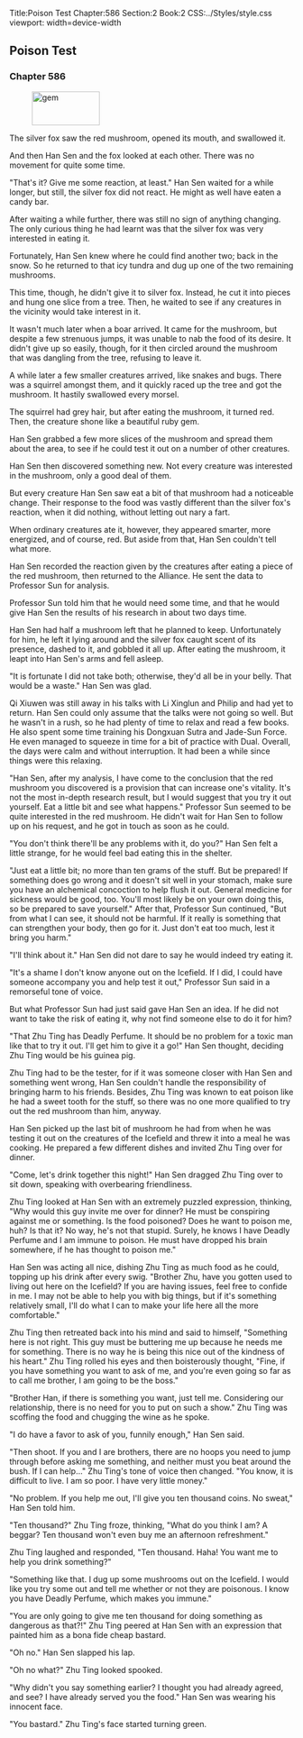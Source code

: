 Title:Poison Test 
Chapter:586 
Section:2 
Book:2 
CSS:../Styles/style.css 
viewport: width=device-width
  
## Poison Test
### Chapter 586
  
<figure>
	<img src="../Images/gem.gif" alt="gem" id="gem" width="120" height="60" />
</figure>
  

  
The silver fox saw the red mushroom, opened its mouth, and swallowed it.

And then Han Sen and the fox looked at each other. There was no movement for quite some time.

"That's it? Give me some reaction, at least." Han Sen waited for a while longer, but still, the silver fox did not react. He might as well have eaten a candy bar.

After waiting a while further, there was still no sign of anything changing. The only curious thing he had learnt was that the silver fox was very interested in eating it.

Fortunately, Han Sen knew where he could find another two; back in the snow. So he returned to that icy tundra and dug up one of the two remaining mushrooms.

This time, though, he didn't give it to silver fox. Instead, he cut it into pieces and hung one slice from a tree. Then, he waited to see if any creatures in the vicinity would take interest in it.

It wasn't much later when a boar arrived. It came for the mushroom, but despite a few strenuous jumps, it was unable to nab the food of its desire. It didn't give up so easily, though, for it then circled around the mushroom that was dangling from the tree, refusing to leave it.

A while later a few smaller creatures arrived, like snakes and bugs. There was a squirrel amongst them, and it quickly raced up the tree and got the mushroom. It hastily swallowed every morsel.

The squirrel had grey hair, but after eating the mushroom, it turned red. Then, the creature shone like a beautiful ruby gem.

Han Sen grabbed a few more slices of the mushroom and spread them about the area, to see if he could test it out on a number of other creatures.

Han Sen then discovered something new. Not every creature was interested in the mushroom, only a good deal of them.

But every creature Han Sen saw eat a bit of that mushroom had a noticeable change. Their response to the food was vastly different than the silver fox's reaction, when it did nothing, without letting out nary a fart.

When ordinary creatures ate it, however, they appeared smarter, more energized, and of course, red. But aside from that, Han Sen couldn't tell what more.

Han Sen recorded the reaction given by the creatures after eating a piece of the red mushroom, then returned to the Alliance. He sent the data to Professor Sun for analysis.

Professor Sun told him that he would need some time, and that he would give Han Sen the results of his research in about two days time.

Han Sen had half a mushroom left that he planned to keep. Unfortunately for him, he left it lying around and the silver fox caught scent of its presence, dashed to it, and gobbled it all up. After eating the mushroom, it leapt into Han Sen's arms and fell asleep.

"It is fortunate I did not take both; otherwise, they'd all be in your belly. That would be a waste." Han Sen was glad.

Qi Xiuwen was still away in his talks with Li Xinglun and Philip and had yet to return. Han Sen could only assume that the talks were not going so well. But he wasn't in a rush, so he had plenty of time to relax and read a few books. He also spent some time training his Dongxuan Sutra and Jade-Sun Force. He even managed to squeeze in time for a bit of practice with Dual. Overall, the days were calm and without interruption. It had been a while since things were this relaxing.

"Han Sen, after my analysis, I have come to the conclusion that the red mushroom you discovered is a provision that can increase one's vitality. It's not the most in-depth research result, but I would suggest that you try it out yourself. Eat a little bit and see what happens." Professor Sun seemed to be quite interested in the red mushroom. He didn't wait for Han Sen to follow up on his request, and he got in touch as soon as he could.

"You don't think there'll be any problems with it, do you?" Han Sen felt a little strange, for he would feel bad eating this in the shelter.

"Just eat a little bit; no more than ten grams of the stuff. But be prepared! If something does go wrong and it doesn't sit well in your stomach, make sure you have an alchemical concoction to help flush it out. General medicine for sickness would be good, too. You'll most likely be on your own doing this, so be prepared to save yourself." After that, Professor Sun continued, "But from what I can see, it should not be harmful. If it really is something that can strengthen your body, then go for it. Just don't eat too much, lest it bring you harm."

"I'll think about it." Han Sen did not dare to say he would indeed try eating it.

"It's a shame I don't know anyone out on the Icefield. If I did, I could have someone accompany you and help test it out," Professor Sun said in a remorseful tone of voice.

But what Professor Sun had just said gave Han Sen an idea. If he did not want to take the risk of eating it, why not find someone else to do it for him?

"That Zhu Ting has Deadly Perfume. It should be no problem for a toxic man like that to try it out. I'll get him to give it a go!" Han Sen thought, deciding Zhu Ting would be his guinea pig.

Zhu Ting had to be the tester, for if it was someone closer with Han Sen and something went wrong, Han Sen couldn't handle the responsibility of bringing harm to his friends. Besides, Zhu Ting was known to eat poison like he had a sweet tooth for the stuff, so there was no one more qualified to try out the red mushroom than him, anyway.

Han Sen picked up the last bit of mushroom he had from when he was testing it out on the creatures of the Icefield and threw it into a meal he was cooking. He prepared a few different dishes and invited Zhu Ting over for dinner.

"Come, let's drink together this night!" Han Sen dragged Zhu Ting over to sit down, speaking with overbearing friendliness.

Zhu Ting looked at Han Sen with an extremely puzzled expression, thinking, "Why would this guy invite me over for dinner? He must be conspiring against me or something. Is the food poisoned? Does he want to poison me, huh? Is that it? No way, he's not that stupid. Surely, he knows I have Deadly Perfume and I am immune to poison. He must have dropped his brain somewhere, if he has thought to poison me."

Han Sen was acting all nice, dishing Zhu Ting as much food as he could, topping up his drink after every swig. "Brother Zhu, have you gotten used to living out here on the Icefield? If you are having issues, feel free to confide in me. I may not be able to help you with big things, but if it's something relatively small, I'll do what I can to make your life here all the more comfortable."

Zhu Ting then retreated back into his mind and said to himself, "Something here is not right. This guy must be buttering me up because he needs me for something. There is no way he is being this nice out of the kindness of his heart." Zhu Ting rolled his eyes and then boisterously thought, "Fine, if you have something you want to ask of me, and you're even going so far as to call me brother, I am going to be the boss."

"Brother Han, if there is something you want, just tell me. Considering our relationship, there is no need for you to put on such a show." Zhu Ting was scoffing the food and chugging the wine as he spoke.

"I do have a favor to ask of you, funnily enough," Han Sen said.

"Then shoot. If you and I are brothers, there are no hoops you need to jump through before asking me something, and neither must you beat around the bush. If I can help..." Zhu Ting's tone of voice then changed. "You know, it is difficult to live. I am so poor. I have very little money."

"No problem. If you help me out, I'll give you ten thousand coins. No sweat," Han Sen told him.

"Ten thousand?" Zhu Ting froze, thinking, "What do you think I am? A beggar? Ten thousand won't even buy me an afternoon refreshment."

Zhu Ting laughed and responded, "Ten thousand. Haha! You want me to help you drink something?"

"Something like that. I dug up some mushrooms out on the Icefield. I would like you try some out and tell me whether or not they are poisonous. I know you have Deadly Perfume, which makes you immune."

"You are only going to give me ten thousand for doing something as dangerous as that?!" Zhu Ting peered at Han Sen with an expression that painted him as a bona fide cheap bastard.

"Oh no." Han Sen slapped his lap.

"Oh no what?" Zhu Ting looked spooked.

"Why didn't you say something earlier? I thought you had already agreed, and see? I have already served you the food." Han Sen was wearing his innocent face.

"You bastard." Zhu Ting's face started turning green.